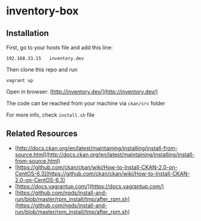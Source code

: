 inventory-box
=============

Installation
------------

First, go to your hosts file and add this line:

    192.168.33.15   inventory.dev

Then clone this repo and run

    vagrant up

Open in browser: [http://inventory.dev/](http://inventory.dev/)

The code can be reached from your machine via `ckan/src` folder

For more info, check `install.sh` file



Related Resources
-----------------

 * [http://docs.ckan.org/en/latest/maintaining/installing/install-from-source.html](http://docs.ckan.org/en/latest/maintaining/installing/install-from-source.html)
 * [https://github.com/ckan/ckan/wiki/How-to-Install-CKAN-2.0-on-CentOS-6.3](https://github.com/ckan/ckan/wiki/How-to-Install-CKAN-2.0-on-CentOS-6.3)
 * [https://docs.vagrantup.com/](https://docs.vagrantup.com/)
 * [https://github.com/ngds/install-and-run/blob/master/rpm_install/tmp/after_rpm.sh](https://github.com/ngds/install-and-run/blob/master/rpm_install/tmp/after_rpm.sh)